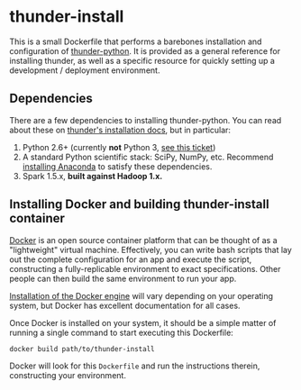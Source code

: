 # thunder-install

This is a small Dockerfile that performs a barebones installation and configuration of [thunder-python](http://thunder-project.org/). It is provided as a general reference for installing thunder, as well as a specific resource for quickly setting up a development / deployment environment.

## Dependencies

There are a few dependencies to installing thunder-python. You can read about these on [thunder's installation docs](http://thunder-project.org/thunder/docs/install_local.html), but in particular:

 1. Python 2.6+ (currently **not** Python 3, [see this ticket](https://github.com/thunder-project/thunder/issues/209))
 2. A standard Python scientific stack: SciPy, NumPy, etc. Recommend [installing Anaconda](https://store.continuum.io/cshop/anaconda/) to satisfy these dependencies.
 2. Spark 1.5.x, **built against Hadoop 1.x.**

## Installing Docker and building thunder-install container

[Docker](https://www.docker.com/) is an open source container platform that can be thought of as a "lightweight" virtual machine. Effectively, you can write bash scripts that lay out the complete configuration for an app and execute the script, constructing a fully-replicable environment to exact specifications. Other people can then build the same environment to run your app.

[Installation of the Docker engine](https://docs.docker.com/) will vary depending on your operating system, but Docker has excellent documentation for all cases.

Once Docker is installed on your system, it should be a simple matter of running a single command to start executing this Dockerfile:

    docker build path/to/thunder-install

Docker will look for this `Dockerfile` and run the instructions therein, constructing your environment.
